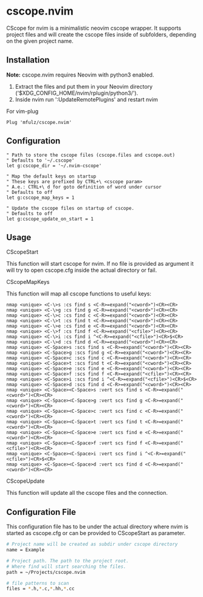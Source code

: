 cscope.nvim
===========

CScope for nvim is a minimalistic neovim cscope wrapper.
It supports project files and will create the cscope files
inside of subfolders, depending on the given project name.

## Installation

**Note:** cscope.nvim requires Neovim with python3 enabled.

1. Extract the files and put them in your Neovim directory
   ('$XDG_CONFIG_HOME/nvim/rplugin/python3/').
2. Inside nvim run ':UpdateRemotePlugins' and restart nvim

For vim-plug
```
Plug 'mfulz/cscope.nvim'
```

## Configuration

```vim
" Path to store the cscope files (cscope.files and cscope.out)
" Defaults to '~/.cscope'
let g:cscope_dir = '~/.nvim-cscope'

" Map the default keys on startup
" These keys are prefixed by CTRL+\ <cscope param>
" A.e.: CTRL+\ d for goto definition of word under cursor
" Defaults to off
let g:cscope_map_keys = 1

" Update the cscope files on startup of cscope.
" Defaults to off
let g:cscope_update_on_start = 1
```

## Usage

CScopeStart <file>

This function will start cscope for nvim. If no file is provided as argument
it will try to open cscope.cfg inside the actual directory or fail.


CScopeMapKeys

This function will map all cscope functions to useful keys:

```vim
nmap <unique> <C-\>s :cs find s <C-R>=expand("<cword>")<CR><CR>
nmap <unique> <C-\>g :cs find g <C-R>=expand("<cword>")<CR><CR>
nmap <unique> <C-\>c :cs find c <C-R>=expand("<cword>")<CR><CR>
nmap <unique> <C-\>t :cs find t <C-R>=expand("<cword>")<CR><CR>
nmap <unique> <C-\>e :cs find e <C-R>=expand("<cword>")<CR><CR>
nmap <unique> <C-\>f :cs find f <C-R>=expand("<cfile>")<CR><CR>
nmap <unique> <C-\>i :cs find i ^<C-R>=expand("<cfile>")<CR>$<CR>
nmap <unique> <C-\>d :cs find d <C-R>=expand("<cword>")<CR><CR>
nmap <unique> <C-Space>s :scs find s <C-R>=expand("<cword>")<CR><CR>
nmap <unique> <C-Space>g :scs find g <C-R>=expand("<cword>")<CR><CR>
nmap <unique> <C-Space>c :scs find c <C-R>=expand("<cword>")<CR><CR>
nmap <unique> <C-Space>t :scs find t <C-R>=expand("<cword>")<CR><CR>
nmap <unique> <C-Space>e :scs find e <C-R>=expand("<cword>")<CR><CR>
nmap <unique> <C-Space>f :scs find f <C-R>=expand("<cfile>")<CR><CR>
nmap <unique> <C-Space>i :scs find i ^<C-R>=expand("<cfile>")<CR>$<CR>
nmap <unique> <C-Space>d :scs find d <C-R>=expand("<cword>")<CR><CR>
nmap <unique> <C-Space><C-Space>s :vert scs find s <C-R>=expand("<cword>")<CR><CR>
nmap <unique> <C-Space><C-Space>g :vert scs find g <C-R>=expand("<cword>")<CR><CR>
nmap <unique> <C-Space><C-Space>c :vert scs find c <C-R>=expand("<cword>")<CR><CR>
nmap <unique> <C-Space><C-Space>t :vert scs find t <C-R>=expand("<cword>")<CR><CR>
nmap <unique> <C-Space><C-Space>e :vert scs find e <C-R>=expand("<cword>")<CR><CR>
nmap <unique> <C-Space><C-Space>f :vert scs find f <C-R>=expand("<cfile>")<CR><CR>
nmap <unique> <C-Space><C-Space>i :vert scs find i ^<C-R>=expand("<cfile>")<CR>$<CR>
nmap <unique> <C-Space><C-Space>d :vert scs find d <C-R>=expand("<cword>")<CR><CR>
```


CScopeUpdate

This function will update all the cscope files and the connection.


## Configuration File

This configuration file has to be under the actual directory where nvim
is started as cscope.cfg or can be provided to CScopeStart as parameter.

```bash
# Project name will be created as subdir under cscope directory
name = Example

# Project path. The path to the project root.
# Where find will start searching the files.
path = ~/Projects/cscope.nvim

# file patterns to scan
files = *.h,*.c,*.hh,*.cc
```
